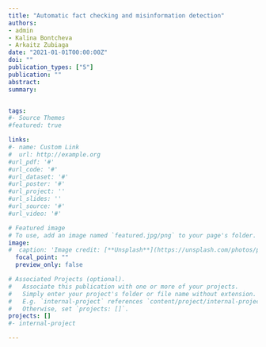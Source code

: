 ```yaml
---
title: "Automatic fact checking and misinformation detection"
authors:
- admin
- Kalina Bontcheva
- Arkaitz Zubiaga
date: "2021-01-01T00:00:00Z"
doi: ""
publication_types: ["5"]
publication: ""
abstract: 
summary: 


tags:
#- Source Themes
#featured: true

links:
#- name: Custom Link
#  url: http://example.org
#url_pdf: '#'
#url_code: '#'
#url_dataset: '#'
#url_poster: '#'
#url_project: ''
#url_slides: ''
#url_source: '#'
#url_video: '#'

# Featured image
# To use, add an image named `featured.jpg/png` to your page's folder. 
image:
#  caption: 'Image credit: [**Unsplash**](https://unsplash.com/photos/pLCdAaMFLTE)'
  focal_point: ""
  preview_only: false

# Associated Projects (optional).
#   Associate this publication with one or more of your projects.
#   Simply enter your project's folder or file name without extension.
#   E.g. `internal-project` references `content/project/internal-project/index.md`.
#   Otherwise, set `projects: []`.
projects: []
#- internal-project

---
```

